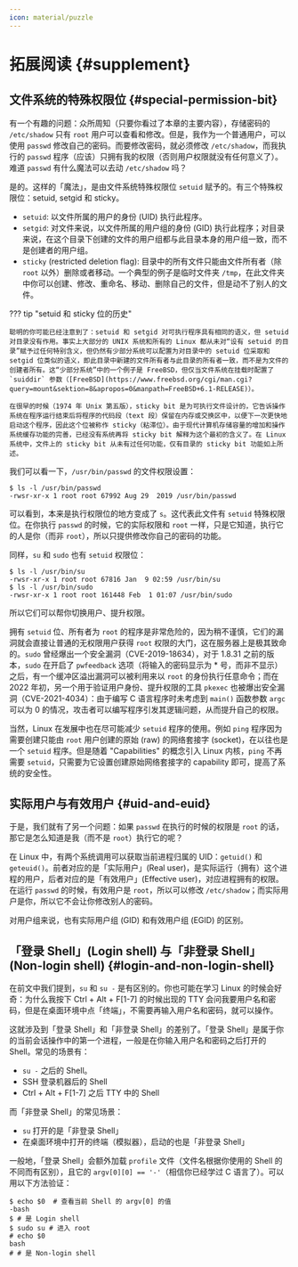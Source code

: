 ```yaml
---
icon: material/puzzle
---
```


# 拓展阅读 {#supplement}

## 文件系统的特殊权限位 {#special-permission-bit}

有一个有趣的问题：众所周知（只要你看过了本章的主要内容），存储密码的 `/etc/shadow` 只有 `root` 用户可以查看和修改。但是，我作为一个普通用户，可以使用 `passwd` 修改自己的密码。而要修改密码，就必须修改 `/etc/shadow`，而我执行的 `passwd` 程序（应该）只拥有我的权限（否则用户权限就没有任何意义了）。难道 `passwd` 有什么魔法可以去动 `/etc/shadow` 吗？

是的。这样的「魔法」，是由文件系统特殊权限位 `setuid` 赋予的。有三个特殊权限位：setuid, setgid 和 sticky。

-   `setuid`: 以文件所属的用户的身份 (UID) 执行此程序。
-   `setgid`: 对文件来说，以文件所属的用户组的身份 (GID) 执行此程序；对目录来说，在这个目录下创建的文件的用户组都与此目录本身的用户组一致，而不是创建者的用户组。
-   `sticky` (restricted deletion flag): 目录中的所有文件只能由文件所有者（除 `root` 以外）删除或者移动。一个典型的例子是临时文件夹 `/tmp`，在此文件夹中你可以创建、修改、重命名、移动、删除自己的文件，但是动不了别人的文件。

??? tip "setuid 和 sticky 位的历史"

    聪明的你可能已经注意到了：setuid 和 setgid 对可执行程序具有相同的语义，但 setuid 对目录没有作用。事实上大部分的 UNIX 系统和所有的 Linux 都从未对“设有 setuid 的目录”赋予过任何特别含义，但仍然有少部分系统可以配置为对目录中的 setuid 位采取和 setgid 位类似的语义，即此目录中新建的文件所有者与此目录的所有者一致，而不是为文件的创建者所有。这“少部分系统”中的一个例子是 FreeBSD，但仅当文件系统在挂载时配置了 `suiddir` 参数（[FreeBSD](https://www.freebsd.org/cgi/man.cgi?query=mount&sektion=8&apropos=0&manpath=FreeBSD+6.1-RELEASE)）。

    在很早的时候（1974 年 Unix 第五版），sticky bit 是为可执行文件设计的，它告诉操作系统在程序运行结束后将程序的代码段（text 段）保留在内存或交换区中，以便下一次更快地启动这个程序，因此这个位被称作 sticky（粘滞位）。由于现代计算机存储容量的增加和操作系统缓存功能的完善，已经没有系统再将 sticky bit 解释为这个最初的含义了。在 Linux 系统中，文件上的 sticky bit 从未有过任何功能，仅有目录的 sticky bit 功能如上所述。

我们可以看一下，`/usr/bin/passwd` 的文件权限设置：

```console
$ ls -l /usr/bin/passwd
-rwsr-xr-x 1 root root 67992 Aug 29  2019 /usr/bin/passwd
```

可以看到，本来是执行权限位的地方变成了 `s`。这代表此文件有 `setuid` 特殊权限位。在你执行 `passwd` 的时候，它的实际权限和 `root` 一样，只是它知道，执行它的人是你（而非 `root`），所以只提供修改你自己的密码的功能。

同样，`su` 和 `sudo` 也有 `setuid` 权限位：

```console
$ ls -l /usr/bin/su
-rwsr-xr-x 1 root root 67816 Jan  9 02:59 /usr/bin/su
$ ls -l /usr/bin/sudo
-rwsr-xr-x 1 root root 161448 Feb  1 01:07 /usr/bin/sudo
```

所以它们可以帮你切换用户、提升权限。

拥有 `setuid` 位、所有者为 `root` 的程序是非常危险的，因为稍不谨慎，它们的漏洞就会直接让普通的无权限用户获得 `root` 权限的大门，这在服务器上是极其致命的。`sudo` 曾经爆出一个安全漏洞（CVE-2019-18634），对于 1.8.31 之前的版本，`sudo` 在开启了 `pwfeedback` 选项（将输入的密码显示为 \* 号，而非不显示）之后，有一个缓冲区溢出漏洞可以被利用来以 `root` 的身份执行任意命令；而在 2022 年初，另一个用于验证用户身份、提升权限的工具 `pkexec` 也被爆出安全漏洞（CVE-2021-4034）：由于编写 C 语言程序时未考虑到 `main()` 函数参数 `argc` 可以为 0 的情况，攻击者可以编写程序引发其逻辑问题，从而提升自己的权限。

当然，Linux 在发展中也在尽可能减少 `setuid` 程序的使用。例如 `ping` 程序因为需要创建只能由 `root` 用户创建的原始 (raw) 的网络套接字 (socket)，在以往也是一个 `setuid` 程序。但是随着 "Capabilities" 的概念引入 Linux 内核，`ping` 不再需要 `setuid`，只需要为它设置创建原始网络套接字的 capability 即可，提高了系统的安全性。

## 实际用户与有效用户 {#uid-and-euid}

于是，我们就有了另一个问题：如果 `passwd` 在执行的时候的权限是 `root` 的话，那它是怎么知道是我（而不是 `root`）执行它的呢？

在 Linux 中，有两个系统调用可以获取当前进程归属的 UID：`getuid()` 和 `geteuid()`。前者对应的是「实际用户」(Real user)，是实际运行（拥有）这个进程的用户，后者对应的是「有效用户」(Effective user)，对应进程拥有的权限。在运行 `passwd` 的时候，有效用户是 `root`，所以可以修改 `/etc/shadow`；而实际用户是你，所以它不会让你修改别人的密码。

对用户组来说，也有实际用户组 (GID) 和有效用户组 (EGID) 的区别。

## 「登录 Shell」(Login shell) 与「非登录 Shell」(Non-login shell) {#login-and-non-login-shell}

在前文中我们提到，`su` 和 `su -` 是有区别的。你也可能在学习 Linux 的时候会好奇：为什么我按下 Ctrl + Alt + F\[1-7\] 的时候出现的 TTY 会问我要用户名和密码，但是在桌面环境中点「终端」，不需要再输入用户名和密码，就可以操作。

这就涉及到「登录 Shell」和「非登录 Shell」的差别了。「登录 Shell」是属于你的当前会话操作中的第一个进程，一般是在你输入用户名和密码之后打开的 Shell。常见的场景有：

-   `su -` 之后的 Shell。
-   SSH 登录机器后的 Shell
-   Ctrl + Alt + F\[1-7\] 之后 TTY 中的 Shell

而「非登录 Shell」的常见场景：

-   `su` 打开的是「非登录 Shell」
-   在桌面环境中打开的终端（模拟器），启动的也是「非登录 Shell」

一般地，「登录 Shell」会额外加载 `profile` 文件（文件名根据你使用的 Shell 的不同而有区别），且它的 `argv[0][0] == '-'`（相信你已经学过 C 语言了）。可以用以下方法验证：

```console
$ echo $0  # 查看当前 Shell 的 argv[0] 的值
-bash
$ # 是 Login shell
$ sudo su # 进入 root
# echo $0
bash
# # 是 Non-login shell
```
